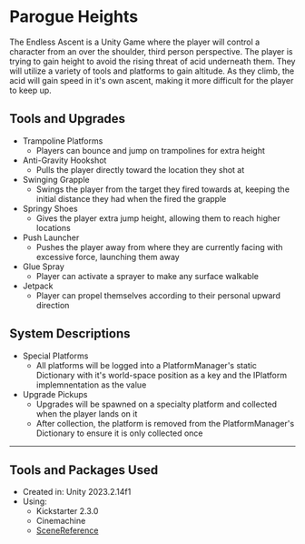 # Parogue Heights

The Endless Ascent is a Unity Game where the player will control a character from an over the shoulder, third person perspective. The player is trying to gain height to avoid the rising threat of acid underneath them. They will utilize a variety of tools and platforms to gain altitude. As they climb, the acid will gain speed in it's own ascent, making it more difficult for the player to keep up.

## Tools and Upgrades

- Trampoline Platforms
  - Players can bounce and jump on trampolines for extra height
- Anti-Gravity Hookshot
  - Pulls the player directly toward the location they shot at
- Swinging Grapple
  - Swings the player from the target they fired towards at, keeping the initial distance they had when the fired the grapple
- Springy Shoes
  - Gives the player extra jump height, allowing them to reach higher locations
- Push Launcher
  - Pushes the player away from where they are currently facing with excessive force, launching them away
- Glue Spray
  - Player can activate a sprayer to make any surface walkable
- Jetpack
  - Player can propel themselves according to their personal upward direction

## System Descriptions
- Special Platforms
  - All platforms will be logged into a PlatformManager's static Dictionary with it's world-space position as a key and the IPlatform implemnentation as the value
- Upgrade Pickups
  - Upgrades will be spawned on a specialty platform and collected when the player lands on it
  - After collection, the platform is removed from the PlatformManager's Dictionary to ensure it is only collected once

___

## Tools and Packages Used

* Created in: Unity 2023.2.14f1
* Using:
  * Kickstarter 2.3.0
  * Cinemachine
  * [SceneReference](git+https://github.com/starikcetin/Eflatun.SceneReference.git#4.0.0)
